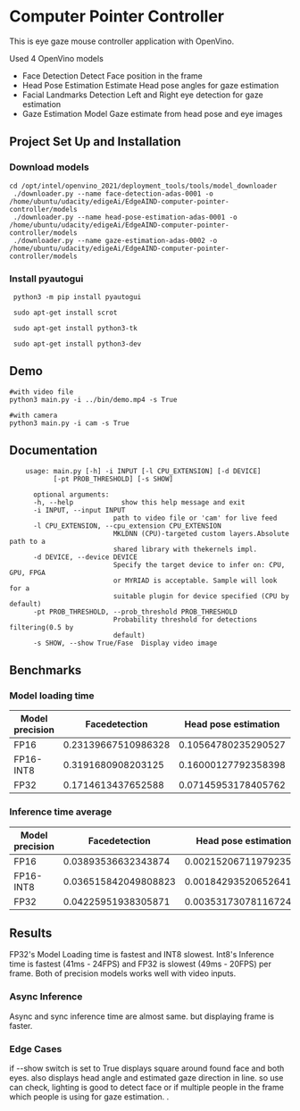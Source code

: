 # Computer Pointer Controller

This is eye gaze mouse controller application with OpenVino.

Used 4 OpenVino models

 - Face Detection
     Detect Face position in the frame 
 - Head Pose Estimation
     Estimate Head pose angles for gaze estimation
 - Facial Landmarks Detection
     Left and Right eye detection for gaze estimation
 - Gaze Estimation Model
     Gaze estimate from head pose and eye images

## Project Set Up and Installation

### Download models

    cd /opt/intel/openvino_2021/deployment_tools/tools/model_downloader
     ./downloader.py --name face-detection-adas-0001 -o /home/ubuntu/udacity/edigeAi/EdgeAIND-computer-pointer-controller/models
     ./downloader.py --name head-pose-estimation-adas-0001 -o /home/ubuntu/udacity/edigeAi/EdgeAIND-computer-pointer-controller/models
     ./downloader.py --name gaze-estimation-adas-0002 -o /home/ubuntu/udacity/edigeAi/EdgeAIND-computer-pointer-controller/models

### Install pyautogui
     python3 -m pip install pyautogui
     
     sudo apt-get install scrot

     sudo apt-get install python3-tk

     sudo apt-get install python3-dev


## Demo
    #with video file 
    python3 main.py -i ../bin/demo.mp4 -s True

    #with camera
    python3 main.py -i cam -s True 

## Documentation
    
        usage: main.py [-h] -i INPUT [-l CPU_EXTENSION] [-d DEVICE]
               [-pt PROB_THRESHOLD] [-s SHOW]

          optional arguments:
          -h, --help            show this help message and exit
          -i INPUT, --input INPUT
                              path to video file or 'cam' for live feed
          -l CPU_EXTENSION, --cpu_extension CPU_EXTENSION
                              MKLDNN (CPU)-targeted custom layers.Absolute path to a
                              shared library with thekernels impl.
          -d DEVICE, --device DEVICE
                              Specify the target device to infer on: CPU, GPU, FPGA
                              or MYRIAD is acceptable. Sample will look for a
                              suitable plugin for device specified (CPU by default)
          -pt PROB_THRESHOLD, --prob_threshold PROB_THRESHOLD
                              Probability threshold for detections filtering(0.5 by
                              default)
          -s SHOW, --show True/Fase  Display video image

## Benchmarks

### Model loading time 

| Model precision | Facedetection       | Head pose estimation | Facial landmarks detection | Gaze estimation model load tim | SUM                 |
|-----------------|---------------------|----------------------|----------------------------|--------------------------------|---------------------|
| FP16            | 0.23139667510986328 | 0.10564780235290527  | 0.06157493591308594        | 0.10630202293395996            | 0.50492143630981400 |
| FP16-INT8       | 0.3191680908203125  | 0.16000127792358398  | 0.08503890037536621        | 0.16727805137634277            | 0.731486320495606   |
| FP32            | 0.1714613437652588  | 0.07145953178405762  | 0.06021475791931152        | 0.08439970016479492            | 0.387535333633423   |


### Inference time average

|   Model precision  |   Facedetection      |   Head pose estimation  |   Facial landmarks detection  |   Gaze estimation model load tim  |   SUM                      |
|--------------------|----------------------|-------------------------|-------------------------------|-----------------------------------|----------------------------|
|   FP16             | 0.03893536632343874  | 0.0021520671197923563   | 0.0005554667973922471         | 0.0022391060651358913             | 0.0438820063057592         |
|   FP16-INT8        | 0.036515842049808823 | 0.0018429352065264168   | 0.0004868184105824616         | 0.0018327478635109078             | 0.0406783435304286         |
|   FP32             | 0.04225951938305871  | 0.0035317307811672406   | 0.0004957570868023371         | 0.0024501630815409                | 0.0487371703325692         |


## Results

FP32's Model Loading time is fastest and INT8 slowest. Int8's  Inference time is fastest (41ms - 24FPS) and FP32 is slowest (49ms - 20FPS)  per frame. 
Both of precision models works well with video inputs.

### Async Inference
Async and sync inference time are almost same. but displaying frame is faster. 

### Edge Cases
if --show switch is set to True displays square around found face and both eyes. also displays head angle and estimated gaze direction in line. so use can check, lighting is good to detect face or if multiple people in the frame which people is using for gaze estimation. 
.
